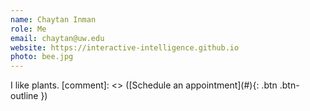 ```yaml
---
name: Chaytan Inman
role: Me 
email: chaytan@uw.edu
website: https://interactive-intelligence.github.io
photo: bee.jpg
---
```


I like plants.
[comment]: <> ([Schedule an appointment]&#40;#&#41;{: .btn .btn-outline })
